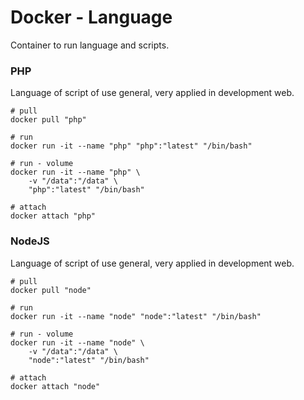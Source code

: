 # Docker - Language

Container to run language and scripts.

### PHP

Language of script of use general, very applied in development web.

```console
# pull
docker pull "php"

# run
docker run -it --name "php" "php":"latest" "/bin/bash"

# run - volume
docker run -it --name "php" \
	-v "/data":"/data" \
	"php":"latest" "/bin/bash"

# attach
docker attach "php"
```

### NodeJS

Language of script of use general, very applied in development web.

```console
# pull
docker pull "node"

# run
docker run -it --name "node" "node":"latest" "/bin/bash"

# run - volume
docker run -it --name "node" \
	-v "/data":"/data" \
	"node":"latest" "/bin/bash"

# attach
docker attach "node"
```

